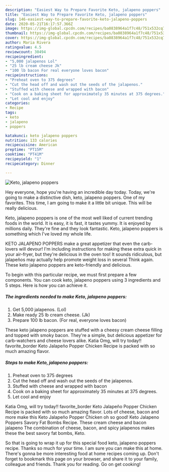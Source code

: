 ```yaml
---
description: "Easiest Way to Prepare Favorite Keto, jalapeno poppers"
title: "Easiest Way to Prepare Favorite Keto, jalapeno poppers"
slug: 146-easiest-way-to-prepare-favorite-keto-jalapeno-poppers
date: 2020-05-21T16:17:57.366Z
image: https://img-global.cpcdn.com/recipes/ba0838964a1f7c48/751x532cq70/keto-jalapeno-poppers-recipe-main-photo.jpg
thumbnail: https://img-global.cpcdn.com/recipes/ba0838964a1f7c48/751x532cq70/keto-jalapeno-poppers-recipe-main-photo.jpg
cover: https://img-global.cpcdn.com/recipes/ba0838964a1f7c48/751x532cq70/keto-jalapeno-poppers-recipe-main-photo.jpg
author: Maria Rivera
ratingvalue: 4.5
reviewcount: 30494
recipeingredient:
- "5,000 jalapenos Lol"
- "25 lb cream cheese Jk"
- "100 lb bacon For real everyone loves bacon"
recipeinstructions:
- "Preheat oven to 375 degrees"
- "Cut the head off and wash out the seeds of the jalapenos."
- "Stuffed with cheese and wrapped with bacon"
- "Cook on a baking sheet for approximately 35 minutes at 375 degrees."
- "Let cool and enjoy"
categories:
- Recipe
tags:
- keto
- jalapeno
- poppers

katakunci: keto jalapeno poppers 
nutrition: 133 calories
recipecuisine: American
preptime: "PT15M"
cooktime: "PT41M"
recipeyield: "1"
recipecategory: Dinner

---
```



![Keto, jalapeno poppers](https://img-global.cpcdn.com/recipes/ba0838964a1f7c48/751x532cq70/keto-jalapeno-poppers-recipe-main-photo.jpg)

Hey everyone, hope you're having an incredible day today. Today, we're going to make a distinctive dish, keto, jalapeno poppers. One of my favorites. This time, I am going to make it a little bit unique. This will be really delicious.

Keto, jalapeno poppers is one of the most well liked of current trending foods in the world. It is easy, it is fast, it tastes yummy. It is enjoyed by millions daily. They're fine and they look fantastic. Keto, jalapeno poppers is something which I've loved my whole life.

KETO JALAPENO POPPERS make a great appetizer that even the carb-lovers will devour! I&#39;m including instructions for making these extra quick in your air-fryer, but they&#39;re delicious in the oven too! It sounds ridiculous, but jalapeños may actually help promote weight loss in several Think again. These keto jalapeno poppers are keto-friendly and delicious.


To begin with this particular recipe, we must first prepare a few components. You can cook keto, jalapeno poppers using 3 ingredients and 5 steps. Here is how you can achieve it.

<!--inarticleads1-->

##### The ingredients needed to make Keto, jalapeno poppers:

1. Get 5,000 jalapenos. (Lol)
1. Make ready 25 lb cream cheese. (Jk)
1. Prepare 100 lb bacon. (For real, everyone loves bacon)


These keto jalapeno poppers are stuffed with a cheesy cream cheese filling and topped with smoky bacon. They&#39;re a simple, but delicious appetizer for carb-watchers and cheese lovers alike. Katia Omg, will try today!! favorite_border Keto Jalapeño Popper Chicken Recipe is packed with so much amazing flavor. 

<!--inarticleads2-->

##### Steps to make Keto, jalapeno poppers:

1. Preheat oven to 375 degrees
1. Cut the head off and wash out the seeds of the jalapenos.
1. Stuffed with cheese and wrapped with bacon
1. Cook on a baking sheet for approximately 35 minutes at 375 degrees.
1. Let cool and enjoy


Katia Omg, will try today!! favorite_border Keto Jalapeño Popper Chicken Recipe is packed with so much amazing flavor. Lots of cheese, bacon and more make this Keto Jalapeño Popper Chicken oh so good! Keto Jalapeno Poppers Savory Fat Bombs Recipe. These cream cheese and bacon jalapeno The combination of cheese, bacon, and spicy jalapenos makes these the best savory fat bombs, Keto. 

So that is going to wrap it up for this special food keto, jalapeno poppers recipe. Thanks so much for your time. I am sure you can make this at home. There's gonna be more interesting food at home recipes coming up. Don't forget to bookmark this page on your browser, and share it to your family, colleague and friends. Thank you for reading. Go on get cooking!

